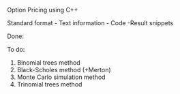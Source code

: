 Option Pricing using C++


Standard format
    - Text information
    - Code
    -Result snippets

Done:

To do:
1. Binomial trees method
2. Black-Scholes method (+Merton)
3. Monte Carlo simulation method
4. Trinomial trees method

